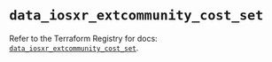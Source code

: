 # `data_iosxr_extcommunity_cost_set`

Refer to the Terraform Registry for docs: [`data_iosxr_extcommunity_cost_set`](https://registry.terraform.io/providers/ciscodevnet/iosxr/0.6.0/docs/data-sources/extcommunity_cost_set).
